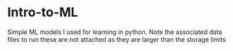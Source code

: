 # Intro-to-ML
Simple ML models I used for learning in python.
Note the associated data files to run these are not attached as they are larger than the storage limits
